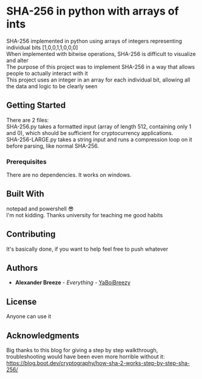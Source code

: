 # SHA-256 in python with arrays of ints

SHA-256 implemented in python using arrays of integers representing individual bits [1,0,0,1,1,0,0,0]<br/>
When implemented with bitwise operations, SHA-256 is difficult to visualize and alter <br/>
The purpose of this project was to implement SHA-256 in a way that allows people to actually interact with it <br/>
This project uses an integer in an array for each individual bit, allowing all the data and logic to be clearly seen

## Getting Started
There are 2 files:<br/>
SHA-256.py takes a formatted input (array of length 512, containing only 1 and 0), which should be sufficient for cryptocurrency applications.<br/>
SHA-256-LARGE.py takes a string input and runs a compression loop on it before parsing, like normal SHA-256.

### Prerequisites

There are no dependencies. It works on windows.<br/>

## Built With

notepad and powershell 😎 <br/>
I'm not kidding. Thanks university for teaching me good habits

## Contributing

It's basically done, if you want to help feel free to push whatever

## Authors

* **Alexander Breeze** - *Everything* - [YaBoiBreezy](https://github.com/YaBoiBreezy)

## License

Anyone can use it

## Acknowledgments

Big thanks to this blog for giving a step by step walkthrough, troubleshooting would have been even more horrible without it: <br/>
https://blog.boot.dev/cryptography/how-sha-2-works-step-by-step-sha-256/
